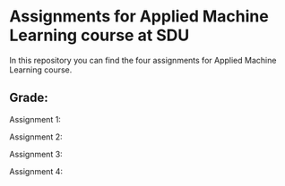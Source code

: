 # Assignments for Applied Machine Learning course at SDU

In this repository you can find the four assignments for Applied Machine Learning course.

## Grade:

Assignment 1:

Assignment 2:

Assignment 3:

Assignment 4:

